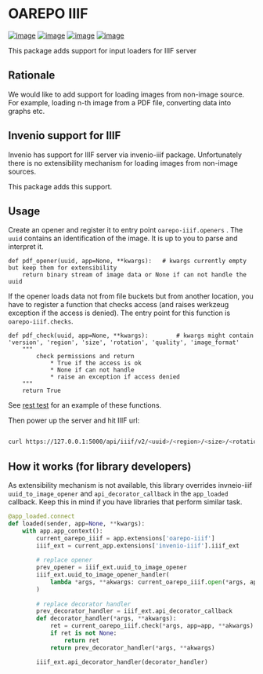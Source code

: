 # OAREPO IIIF

[![image][]][1]
[![image][2]][3]
[![image][4]][5]
[![image][6]][7]

This package adds support for input loaders for IIIF server

## Rationale

We would like to add support for loading images from non-image source. For example,
loading n-th image from a PDF file, converting data into graphs etc.

## Invenio support for IIIF

Invenio has support for IIIF server via invenio-iiif package. Unfortunately there is no 
extensibility mechanism for loading images from non-image sources.

This package adds this support.

## Usage

Create an opener and register it to entry point ``oarepo-iiif.openers`` . The ``uuid``
contains an identification of the image. It is up to you to parse and interpret it.

```
def pdf_opener(uuid, app=None, **kwargs):   # kwargs currently empty but keep them for extensibility
    return binary stream of image data or None if can not handle the uuid  
```

If the opener loads data not from file buckets but from another location,
you have to register a function that checks access (and raises werkzeug exception
if the access is denied). The entry point for this function is ``oarepo-iiif.checks``.

```
def pdf_check(uuid, app=None, **kwargs):        # kwargs might contain 'version', 'region', 'size', 'rotation', 'quality', 'image_format'
    """
        check permissions and return 
            * True if the access is ok 
            * None if can not handle
            * raise an exception if access denied
    """
    return True
```

See [rest test](tests/test_rest.py) for an example of these functions.

Then power up the server and hit IIIF url:

```bash

curl https://127.0.0.1:5000/api/iiif/v2/<uuid>/<region>/<size>/<rotation>/<quality>.<format>

```

## How it works (for library developers)

As extensibility mechanism is not available, this library overrides invneio-iiif ``uuid_to_image_opener`` 
and ``api_decorator_callback`` in the ``app_loaded`` callback. Keep this in mind if you have libraries
that perform similar task.

```python
@app_loaded.connect
def loaded(sender, app=None, **kwargs):
    with app.app_context():
        current_oarepo_iiif = app.extensions['oarepo-iiif']
        iiif_ext = current_app.extensions['invenio-iiif'].iiif_ext
    
        # replace opener
        prev_opener = iiif_ext.uuid_to_image_opener
        iiif_ext.uuid_to_image_opener_handler(
            lambda *args, **akwargs: current_oarepo_iiif.open(*args, app=app, **akwargs) or prev_opener(*args, **akwargs)
        )
    
        # replace decorator handler
        prev_decorator_handler = iiif_ext.api_decorator_callback
        def decorator_handler(*args, **akwargs):
            ret = current_oarepo_iiif.check(*args, app=app, **akwargs)
            if ret is not None:
                return ret
            return prev_decorator_handler(*args, **akwargs)

        iiif_ext.api_decorator_handler(decorator_handler)
```


  [image]: https://img.shields.io/github/license/oarepo/oarepo-iiif.svg
  [1]: https://github.com/oarepo/oarepo-iiif/blob/master/LICENSE
  [2]: https://img.shields.io/travis/oarepo/oarepo-iiif.svg
  [3]: https://travis-ci.org/oarepo/oarepo-iiif
  [4]: https://img.shields.io/coveralls/oarepo/oarepo-iiif.svg
  [5]: https://coveralls.io/r/oarepo/oarepo-iiif
  [6]: https://img.shields.io/pypi/v/oarepo-iiif.svg
  [7]: https://pypi.org/pypi/oarepo-iiif